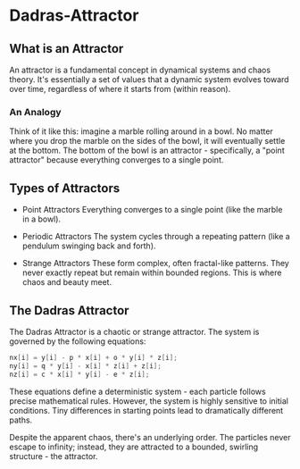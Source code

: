 # Dadras-Attractor


## What is an Attractor 

An attractor is a fundamental concept in dynamical systems and chaos theory. It's essentially a set of values that a dynamic system evolves toward over time, regardless of where it starts from (within reason).

### An Analogy

Think of it like this: imagine a marble rolling around in a bowl. No matter where you drop the marble on the sides of the bowl, it will eventually settle at the bottom. The bottom of the bowl is an attractor - specifically, a "point attractor" because everything converges to a single point.

## Types of Attractors

- Point Attractors
Everything converges to a single point (like the marble in a bowl).

- Periodic Attractors
The system cycles through a repeating pattern (like a pendulum swinging back and forth).

- Strange Attractors
These form complex, often fractal-like patterns. They never exactly repeat but remain within bounded regions. This is where chaos and beauty meet.

## The Dadras Attractor

The Dadras Attractor is a chaotic or strange attractor. The system is governed by the following equations:

```cpp
nx[i] = y[i] - p * x[i] + o * y[i] * z[i];
ny[i] = q * y[i] - x[i] * z[i] + z[i];
nz[i] = c * x[i] * y[i] - e * z[i];
```

These equations define a deterministic system - each particle follows precise mathematical rules. However, the system is highly sensitive to initial conditions. Tiny differences in starting points lead to dramatically different paths.

Despite the apparent chaos, there's an underlying order. The particles never escape to infinity; instead, they are attracted to a bounded, swirling structure - the attractor.


